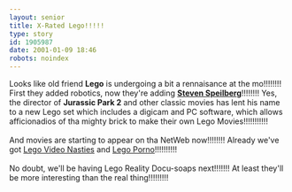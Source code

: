 ```yaml
---
layout: senior
title: X-Rated Lego!!!!!
type: story
id: 1905987
date: 2001-01-09 18:46
robots: noindex
---
```

Looks like old friend <b>Lego</b> is undergoing a bit a rennaisance at the mo!!!!!!!! First they added robotics, now they're adding <b><a href="http://www.findarticles.com/cf_0/m0YBL/34_23/66453978/print.jhtml">Steven Speilberg</a></b>!!!!!!!! Yes, the director of <b>Jurassic Park 2</b> and other classic movies has lent his name to a new Lego set which includes a digicam and PC software, which allows afficionadios of tha mighty brick to make their own Lego Movies!!!!!!!!!!!<br/><br/>And movies are starting to appear on tha NetWeb now!!!!!!!! Already we've got <a href="http://surrealist.custard.org/lego/dead/">Lego Video Nasties</a> and <a href="http://drew.corrupt.net/lp/">Lego Porno</a>!!!!!!!!!! <br/><br/>No doubt, we'll be having Lego Reality Docu-soaps next!!!!!!! At least they'll be more interesting than the real thing!!!!!!!!!